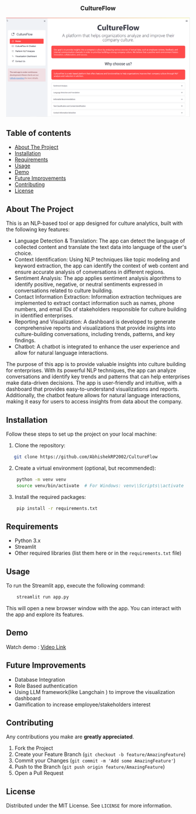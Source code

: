 
 <h3 align="center">CultureFlow</h3>

[![CultureFlow Screen Shot][product-screenshot]](https://example.com)

## Table of contents

- [About The Project](#About-The-Project)
- [Installation](#installation)
- [Requirements](#requirements)
- [Usage](#usage)
- [Demo](#demo)
- [Future Improvements](#improvements)
- [Contributing](#contributing)
- [License](#license)


<!-- ABOUT THE PROJECT -->
## About The Project
This is an NLP-based tool or app designed for culture analytics, built with the following key features:

* Language Detection & Translation: The app can detect the language of collected content and translate the text data into language of the user's choice.
* Context Identification: Using NLP techniques like topic modeling and keyword extraction, the app can identify the context of web content and ensure accurate analysis of conversations in different regions.
* Sentiment Analysis: The app applies sentiment analysis algorithms to identify positive, negative, or neutral sentiments expressed in conversations related to culture building.
* Contact Information Extraction: Information extraction techniques are implemented to extract contact information such as names, phone numbers, and email IDs of stakeholders responsible for culture building in identified enterprises.
* Reporting and Visualization: A dashboard is developed to generate comprehensive reports and visualizations that provide insights into culture-building conversations, including trends, patterns, and key findings.
* Chatbot: A chatbot is integrated to enhance the user experience and allow for natural language interactions.

The purpose of this app is to provide valuable insights into culture building for enterprises. With its powerful NLP techniques, the app can analyze conversations and identify key trends and patterns that can help enterprises make data-driven decisions. The app is user-friendly and intuitive, with a dashboard that provides easy-to-understand visualizations and reports. Additionally, the chatbot feature allows for natural language interactions, making it easy for users to access insights from data about the company.

## Installation
Follow these steps to set up the project on your local machine:
1. Clone the repository:
```sh
   git clone https://github.com/AbhishekRP2002/CultureFlow
```
2. Create a virtual environment (optional, but recommended):
```sh
    python -m venv venv
    source venv/bin/activate  # For Windows: venv\\Scripts\\activate
```
3. Install the required packages:
```sh
    pip install -r requirements.txt
```

## Requirements
- Python 3.x
- Streamlit
- Other required libraries (list them here or in the `requirements.txt` file)

## Usage
To run the Streamlit app, execute the following command:
```sh
    streamlit run app.py
```
This will open a new browser window with the app. You can interact with the app and explore its features.

## Demo
Watch demo : [Video Link](https://www.loom.com/share/0d19c5b38f3b421fb4a6f62a84a6aaa9)

## Future Improvements
- Database Integration
- Role Based authentication 
- Using LLM framework(like Langchain ) to improve the visualization dashboard
- Gamification to increase employee/stakeholders interest

## Contributing
 Any contributions you make are **greatly appreciated**.

1. Fork the Project
2. Create your Feature Branch (`git checkout -b feature/AmazingFeature`)
3. Commit your Changes (`git commit -m 'Add some AmazingFeature'`)
4. Push to the Branch (`git push origin feature/AmazingFeature`)
5. Open a Pull Request

## License

Distributed under the MIT License. See `LICENSE` for more information.

[product-screenshot]: dataset/img1.png
